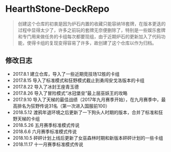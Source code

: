 # HearthStone-DeckRepo

> 创建这个仓库的初衷是因为炉石内置的收藏只能容纳18套牌，在版本更迭的过程中显得太少了，许多之前玩的套牌无奈便删除了，特别是一些娱乐套牌和专门用来做任务的卡组每次都要现组，由于近期炉石的更新加入了代码功能，使得卡组的复现变得容易了许多，故创建了这个仓库以作为归档。

## 修改日志

* 2017.8.1 建立仓库，导入了一些近期竞技场12胜的卡组
* 2017.8.15 导入了标准模式和狂野模式截止到勇闯安戈洛版本的卡组
* 2017.8.22 导入了冰封王座青玉德
* 2017.8.26 导入了冒险模式“冰冠堡垒”最上层巫妖王的攻略
* 2017.9.10 导入了天梯的最佳战绩（2017年九月赛季开始），在九月赛季中，最高排名为狂野传说31名（第一次进入国服前100）
* 2018.5.12 渡鸦年退环境之后更新了一下狗头人时期的版本，合并了标准和狂野天梯的卡组
* 2018.5.26 五月赛季标准模式传说
* 2018.6.6 六月赛季标准模式传说
* 2018.10.5 砰砰计划上线后更新了女巫森林时期和新版本砰砰计划的一些卡组
* 2018.11.17 十一月赛季标准模式传说
